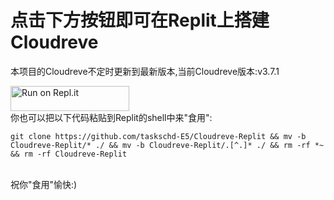 # 点击下方按钮即可在Replit上搭建Cloudreve

本项目的Cloudreve不定时更新到最新版本,当前Cloudreve版本:v3.7.1

<a href="https://repl.it/github/taskschd-E5/Cloudreve-Replit/">
  <img alt="Run on Repl.it" src="https://repl.it/badge/github/taskschd-E5/Cloudreve-Replit" style="height: 40px; width: 190px;" />
</a
  
<br>你也可以把以下代码粘贴到Replit的shell中来"食用":
  
  
 `git clone https://github.com/taskschd-E5/Cloudreve-Replit && mv -b Cloudreve-Replit/* ./ && mv -b Cloudreve-Replit/.[^.]* ./ && rm -rf *~ && rm -rf Cloudreve-Replit`
  
 <br>祝你"食用"愉快:)
